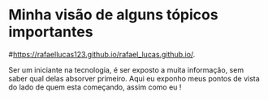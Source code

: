 # Minha visão de alguns tópicos importantes 
#https://rafaellucas123.github.io/rafael_lucas.github.io/.

Ser um iniciante na tecnologia, é ser exposto a muita informação, sem saber qual delas absorver primeiro. Aqui eu exponho meus pontos de vista do lado de quem esta começando, assim como eu !
